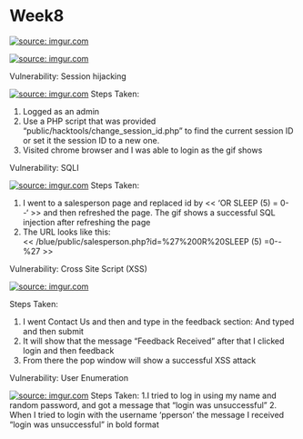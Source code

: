 # Week8


<a href="https://imgur.com/WnrcAW8"><img src="https://i.imgur.com/WnrcAW8.gif" title="source: imgur.com" /></a>



<a href="https://imgur.com/4ZBeOfc"><img src="https://i.imgur.com/4ZBeOfc.gif" title="source: imgur.com" /></a>


Vulnerability: Session hijacking  
 
<a href="https://imgur.com/edm0VhP"><img src="https://i.imgur.com/edm0VhP.gif" title="source: imgur.com" /></a>
Steps Taken:
1.	Logged as an admin
2.	Use a PHP script that was provided “public/hacktools/change_session_id.php” to find the current session ID or set it the session ID to a new one.
3.	Visited chrome browser and I was able to login as the gif shows


Vulnerability: SQLI

<a href="https://imgur.com/nlbAg93"><img src="https://i.imgur.com/nlbAg93.gif" title="source: imgur.com" /></a>
Steps Taken:
1.	I went to a salesperson page and replaced id by <<    ‘OR SLEEP (5) = 0- -‘    >> and then refreshed the page. The gif shows a successful SQL injection after refreshing the page 
2.	The URL looks like this:  
<<   /blue/public/salesperson.php?id=%27%200R%20SLEEP (5) =0--%27   >>


Vulnerability: Cross Site Script (XSS)

<a href="https://imgur.com/Kle2EWk"><img src="https://i.imgur.com/Kle2EWk.gif" title="source: imgur.com" /></a>

Steps Taken:
1.	I went Contact Us and then and type in the feedback section:
And typed              <script> alert (‘found XSS’); </script> and then submit
2.	It will show that the message “Feedback Received” after that I clicked login and then feedback
3.	From there the pop window will show a successful XSS attack


Vulnerability: User Enumeration

<a href="https://imgur.com/AUylXUW"><img src="https://i.imgur.com/AUylXUW.gif" title="source: imgur.com" /></a>
Steps Taken:
1.I tried to log in using my name and random password, and got a message that “login was unsuccessful”
2.  When I tried to login with the username ‘pperson’ the message I received “login was unsuccessful” in bold format



